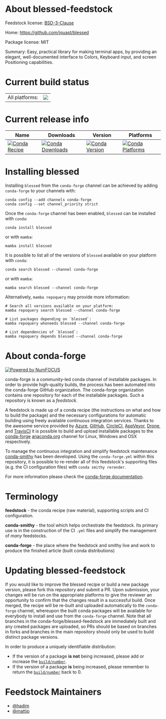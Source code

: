 About blessed-feedstock
=======================

Feedstock license: [BSD-3-Clause](https://github.com/conda-forge/blessed-feedstock/blob/main/LICENSE.txt)

Home: https://github.com/jquast/blessed

Package license: MIT

Summary: Easy, practical library for making terminal apps, by providing an elegant, well-documented interface to Colors, Keyboard input, and screen Positioning capabilities.

Current build status
====================


<table><tr><td>All platforms:</td>
    <td>
      <a href="https://dev.azure.com/conda-forge/feedstock-builds/_build/latest?definitionId=9841&branchName=main">
        <img src="https://dev.azure.com/conda-forge/feedstock-builds/_apis/build/status/blessed-feedstock?branchName=main">
      </a>
    </td>
  </tr>
</table>

Current release info
====================

| Name | Downloads | Version | Platforms |
| --- | --- | --- | --- |
| [![Conda Recipe](https://img.shields.io/badge/recipe-blessed-green.svg)](https://anaconda.org/conda-forge/blessed) | [![Conda Downloads](https://img.shields.io/conda/dn/conda-forge/blessed.svg)](https://anaconda.org/conda-forge/blessed) | [![Conda Version](https://img.shields.io/conda/vn/conda-forge/blessed.svg)](https://anaconda.org/conda-forge/blessed) | [![Conda Platforms](https://img.shields.io/conda/pn/conda-forge/blessed.svg)](https://anaconda.org/conda-forge/blessed) |

Installing blessed
==================

Installing `blessed` from the `conda-forge` channel can be achieved by adding `conda-forge` to your channels with:

```
conda config --add channels conda-forge
conda config --set channel_priority strict
```

Once the `conda-forge` channel has been enabled, `blessed` can be installed with `conda`:

```
conda install blessed
```

or with `mamba`:

```
mamba install blessed
```

It is possible to list all of the versions of `blessed` available on your platform with `conda`:

```
conda search blessed --channel conda-forge
```

or with `mamba`:

```
mamba search blessed --channel conda-forge
```

Alternatively, `mamba repoquery` may provide more information:

```
# Search all versions available on your platform:
mamba repoquery search blessed --channel conda-forge

# List packages depending on `blessed`:
mamba repoquery whoneeds blessed --channel conda-forge

# List dependencies of `blessed`:
mamba repoquery depends blessed --channel conda-forge
```


About conda-forge
=================

[![Powered by
NumFOCUS](https://img.shields.io/badge/powered%20by-NumFOCUS-orange.svg?style=flat&colorA=E1523D&colorB=007D8A)](https://numfocus.org)

conda-forge is a community-led conda channel of installable packages.
In order to provide high-quality builds, the process has been automated into the
conda-forge GitHub organization. The conda-forge organization contains one repository
for each of the installable packages. Such a repository is known as a *feedstock*.

A feedstock is made up of a conda recipe (the instructions on what and how to build
the package) and the necessary configurations for automatic building using freely
available continuous integration services. Thanks to the awesome service provided by
[Azure](https://azure.microsoft.com/en-us/services/devops/), [GitHub](https://github.com/),
[CircleCI](https://circleci.com/), [AppVeyor](https://www.appveyor.com/),
[Drone](https://cloud.drone.io/welcome), and [TravisCI](https://travis-ci.com/)
it is possible to build and upload installable packages to the
[conda-forge](https://anaconda.org/conda-forge) [anaconda.org](https://anaconda.org/)
channel for Linux, Windows and OSX respectively.

To manage the continuous integration and simplify feedstock maintenance
[conda-smithy](https://github.com/conda-forge/conda-smithy) has been developed.
Using the ``conda-forge.yml`` within this repository, it is possible to re-render all of
this feedstock's supporting files (e.g. the CI configuration files) with ``conda smithy rerender``.

For more information please check the [conda-forge documentation](https://conda-forge.org/docs/).

Terminology
===========

**feedstock** - the conda recipe (raw material), supporting scripts and CI configuration.

**conda-smithy** - the tool which helps orchestrate the feedstock.
                   Its primary use is in the construction of the CI ``.yml`` files
                   and simplify the management of *many* feedstocks.

**conda-forge** - the place where the feedstock and smithy live and work to
                  produce the finished article (built conda distributions)


Updating blessed-feedstock
==========================

If you would like to improve the blessed recipe or build a new
package version, please fork this repository and submit a PR. Upon submission,
your changes will be run on the appropriate platforms to give the reviewer an
opportunity to confirm that the changes result in a successful build. Once
merged, the recipe will be re-built and uploaded automatically to the
`conda-forge` channel, whereupon the built conda packages will be available for
everybody to install and use from the `conda-forge` channel.
Note that all branches in the conda-forge/blessed-feedstock are
immediately built and any created packages are uploaded, so PRs should be based
on branches in forks and branches in the main repository should only be used to
build distinct package versions.

In order to produce a uniquely identifiable distribution:
 * If the version of a package **is not** being increased, please add or increase
   the [``build/number``](https://docs.conda.io/projects/conda-build/en/latest/resources/define-metadata.html#build-number-and-string).
 * If the version of a package **is** being increased, please remember to return
   the [``build/number``](https://docs.conda.io/projects/conda-build/en/latest/resources/define-metadata.html#build-number-and-string)
   back to 0.

Feedstock Maintainers
=====================

* [@hadim](https://github.com/hadim/)
* [@mattip](https://github.com/mattip/)

